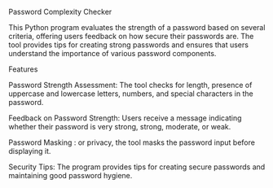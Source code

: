 Password Complexity Checker


This Python program evaluates the strength of a password based on several criteria, offering users feedback on how secure their passwords are. The tool provides tips for creating strong passwords and ensures that users understand the importance of various password components.

Features

Password Strength Assessment: The tool checks for length, presence of uppercase and lowercase letters, numbers, and special characters in the password.

Feedback on Password Strength: Users receive a message indicating whether their password is very strong, strong, moderate, or weak.

Password Masking : or privacy, the tool masks the password input before displaying it.

Security Tips: The program provides tips for creating secure passwords and maintaining good password hygiene.
